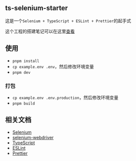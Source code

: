 ## ts-selenium-starter

这是一个`Selenium + TypeScript + ESLint + Prettier`的起手式

这个工程的搭建笔记可以在这里[查看](https://welives.github.io/blog/front-end/automation/selenium-webdriver.html)

## 使用

- `pnpm install`
- `cp example.env .env`，然后修改环境变量
- `pnpm dev`

### 打包

- `cp example.env .env.production`，然后修改环境变量
- `pnpm build`

## 相关文档

- [Selenium](https://www.selenium.dev/zh-cn/documentation/)
- [selenium-webdriver](https://www.selenium.dev/selenium/docs/api/javascript/index.html)
- [TypeScript](https://www.tslang.cn/)
- [ESLint](https://eslint.nodejs.cn/)
- [Prettier](https://prettier.nodejs.cn/)
